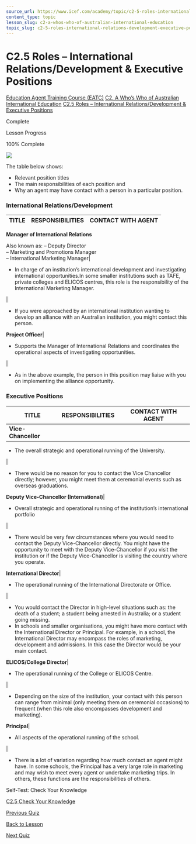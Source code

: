 ```yaml
---
source_url: https://www.icef.com/academy/topic/c2-5-roles-international-relations-development-executive-positions/
content_type: topic
lesson_slug: c2-a-whos-who-of-australian-international-education
topic_slug: c2-5-roles-international-relations-development-executive-positions
---
```


# C2.5 Roles – International Relations/Development & Executive Positions

[Education Agent Training Course (EATC)](https://www.icef.com/academy/courses/education-agent-training-course-eatc/) [C2. A Who’s Who of Australian International Education](https://www.icef.com/academy/lessons/c2-a-whos-who-of-australian-international-education/) [C2.5 Roles – International Relations/Development & Executive Positions](https://www.icef.com/academy/topic/c2-5-roles-international-relations-development-executive-positions/)

Complete

Lesson Progress 

100% Complete 

![](https://www.icef.com/academy/wp-content/uploads/2022/09/linkedin-sales-solutions-NpyF7rjqmq4-unsplash-1024x683.jpg)

The table below shows:

  * Relevant position titles
  * The main responsibilities of each position and
  * Why an agent may have contact with a person in a particular position.



### International Relations/Development

**TITLE**| **RESPONSIBILITIES**| **CONTACT WITH AGENT**  
---|---|---  
**Manager of International Relations**  
  
Also known as: – Deputy Director  
– Marketing and Promotions Manager  
– International Marketing Manager| 

  * In charge of an institution’s international development and investigating international opportunities.In some smaller institutions such as TAFE, private colleges and ELICOS centres, this role is the responsibility of the International Marketing Manager.

| 

  * If you were approached by an international institution wanting to develop an alliance with an Australian institution, you might contact this person.

  
**Project Officer**| 

  * Supports the Manager of International Relations and coordinates the operational aspects of investigating opportunities.

| 

  * As in the above example, the person in this position may liaise with you on implementing the alliance opportunity.

  
  
### Executive Positions

**TITLE**| **RESPONSIBILITIES**| **CONTACT WITH AGENT**  
---|---|---  
**Vice-Chancellor**| 

  * The overall strategic and operational running of the University. 

| 

  * There would be no reason for you to contact the Vice Chancellor directly; however, you might meet them at ceremonial events such as overseas graduations.

  
**Deputy Vice-Chancellor (International)**| 

  * Overall strategic and operational running of the institution’s international portfolio

| 

  * There would be very few circumstances where you would need to contact the Deputy Vice-Chancellor directly. You might have the opportunity to meet with the Deputy Vice-Chancellor if you visit the institution or if the Deputy Vice-Chancellor is visiting the country where you operate.

  
**International Director**| 

  * The operational running of the International Directorate or Office.

| 

  * You would contact the Director in high-level situations such as: the death of a student; a student being arrested in Australia; or a student going missing.
  * In schools and smaller organisations, you might have more contact with the International Director or Principal. For example, in a school, the International Director may encompass the roles of marketing, development and admissions. In this case the Director would be your main contact.

  
**ELICOS/College Director**| 

  * The operational running of the College or ELICOS Centre.

| 

  * Depending on the size of the institution, your contact with this person can range from minimal (only meeting them on ceremonial occasions) to frequent (when this role also encompasses development and marketing).

  
**Principal**| 

  * All aspects of the operational running of the school.

| 

  * There is a lot of variation regarding how much contact an agent might have. In some schools, the Principal has a very large role in marketing and may wish to meet every agent or undertake marketing trips. In others, these functions are the responsibilities of others.

  
  
Self-Test: Check Your Knowledge

[ C2.5 Check Your Knowledge ](https://www.icef.com/academy/quizzes/c2-5-check-your-knowledge/)

[ Previous Quiz ](https://www.icef.com/academy/quizzes/c2-4-check-your-knowledge/)

[Back to Lesson](https://www.icef.com/academy/lessons/c2-a-whos-who-of-australian-international-education/)

[ Next Quiz ](https://www.icef.com/academy/quizzes/c2-5-check-your-knowledge/)

